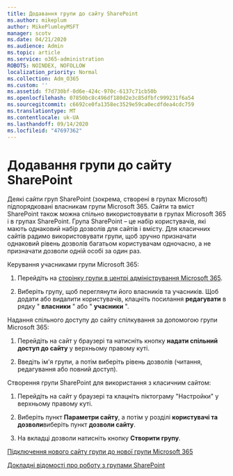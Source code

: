 ```yaml
---
title: Додавання групи до сайту SharePoint
ms.author: mikeplum
author: MikePlumleyMSFT
manager: scotv
ms.date: 04/21/2020
ms.audience: Admin
ms.topic: article
ms.service: o365-administration
ROBOTS: NOINDEX, NOFOLLOW
localization_priority: Normal
ms.collection: Adm_O365
ms.custom: ''
ms.assetid: f7d730bf-0d6e-424c-970c-6137c71cb50b
ms.openlocfilehash: 07850bc8c496df180d2e3c85dfbfc999231f6a54
ms.sourcegitcommit: c6692ce0fa1358ec3529e59ca0ecdfdea4cdc759
ms.translationtype: MT
ms.contentlocale: uk-UA
ms.lasthandoff: 09/14/2020
ms.locfileid: "47697362"
---
```

# <a name="add-a-group-to-a-sharepoint-site"></a>Додавання групи до сайту SharePoint

Деякі сайти груп SharePoint (зокрема, створені в групах Microsoft) підпорядковані власникам групи Microsoft 365. Сайти та вміст SharePoint також можна спільно використовувати в групах Microsoft 365 і в групах SharePoint. Група SharePoint – це набір користувачів, які мають однаковий набір дозволів для сайтів і вмісту. Для класичних сайтів радимо використовувати групи, щоб зручно призначати однаковий рівень дозволів багатьом користувачам одночасно, а не призначати дозволи одній особі за один раз.
  
Керування учасниками групи Microsoft 365:
  
1. Перейдіть на [сторінку групи в центрі адміністрування Microsoft 365](https://portal.office.com/adminportal/home#/groups).
    
2. Виберіть групу, щоб переглянути його власників та учасників. Щоб додати або видалити користувачів, клацніть посилання **редагувати** в рядку " **власники** " або " **учасники** ". 
    
Надання спільного доступу до сайту спілкування за допомогою групи Microsoft 365:
  
1. Перейдіть на сайт у браузері та натисніть кнопку **надати спільний доступ до сайту** у верхньому правому куті. 
    
2. Введіть ім'я групи, а потім виберіть рівень дозволів (читання, редагування або повний доступ).
    
Створення групи SharePoint для використання з класичним сайтом:
  
1. Перейдіть на сайт у браузері та клацніть піктограму "Настройки" у верхньому правому куті.
    
2. Виберіть пункт **Параметри сайту**, а потім у розділі **користувачі та дозволи**виберіть пункт **дозволи сайту**.
    
3. На вкладці дозволи натисніть кнопку **Створити групу**.
    
[Підключення нового сайту групи до нової групи Microsoft 365](https://go.microsoft.com/fwlink/?linkid=2008654)
  
[Докладні відомості про роботу з групами SharePoint](https://go.microsoft.com/fwlink/?linkid=874658)
  

